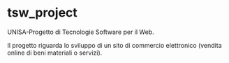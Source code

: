 # tsw_project 

UNISA-Progetto di Tecnologie Software per il Web.

Il progetto riguarda lo sviluppo di un sito di commercio elettronico (vendita online di beni materiali o servizi).